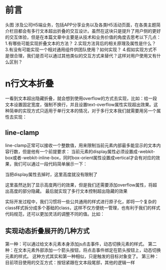 # 前言
头图
涉及公司H5端业务，包括APP分享业务以及各类H5活动页面，在各类主题简介栏目都会有多行文本超出折叠的交互设计。虽然在这块只是提升了用户侧的更好的交互体验，但是在本篇文章中主要是从技术和业务价值的角度去思考以下几点：
1.有哪些可能实现折叠文本的方法？
2.实现方法背后的相关原理及属性是什么？
3.有没有可能实现一个相对通用组件供团队使用？如何实现？
4.假如实现方式不是很合理，我们是否可以通过其他类似的交互方式来替代？这样对用户使用又有什么区别？

# n行文本折叠
一看到文本超出隐藏折叠，就会想到使用overflow的方式去实现，比如：给一段文本设置固定宽度，强制不换行，并且设置text-overflow属性实现超出效果。这种简单的实现方式只适用于单行文本的情况，对于多行文本我们就需要用另一个属性去实现：
## line-clamp
line-clamp正常可以接收一个整数值，用来限制当前元素内部最多能显示的文本内容行数，但是他有一个前提要求：
当前元素的display属性必须设置成-webkit-box或者-webkit-inline-box，同时box-orient属性设置成vertical才会有对应的效果，我们可以通过一段代码简单展示一下：

当把display属性去掉时，这里高度就没有限制了

这里虽然达到了显示高度两行的效果，但是我们还需要添加overflow属性，将超出高度的部分隐藏。
最后就实现了多行文本控制超出隐藏的效果

实际开发过程中，我们习惯将一些公共通用的样式进行原子化，即将一个复杂的class样式拆分成多个基础的class，这样不仅方便统一管理，也有利于我们的样式代码规范，还可以更加灵活的调整不同的值。比如：


## 实现动态折叠展开的几种方式
第一种：可以通过给文本元素本身添加js点击事件，动态切换元素的样式。
第二种：在文本元素外部添加一个箭头按钮，将点击事件绑定在箭头按钮上，动态切换元素的样式。
这种方式其实和第一种相似，只是触发的目标对象变了。
第三种：目前项目使用的交互方式：按钮紧跟在文本段尾部，其他的逻辑一样

## 